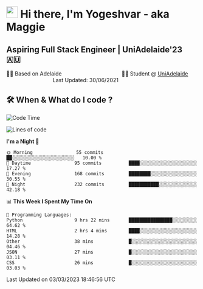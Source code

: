 <h1><img src="https://emojis.slackmojis.com/emojis/images/1531849430/4246/blob-sunglasses.gif?1531849430" width="30"/> Hi there, I'm Yogeshvar - aka Maggie</h1>

## Aspiring Full Stack Engineer | UniAdelaide'23 🇦🇺  
🏂🏻  Based on Adelaide &nbsp;&nbsp;&nbsp;&nbsp;&nbsp;&nbsp;&nbsp;&nbsp;&nbsp;&nbsp;&nbsp;&nbsp;&nbsp;&nbsp;&nbsp;&nbsp;&nbsp;&nbsp;&nbsp;&nbsp;&nbsp;&nbsp;&nbsp;&nbsp;&nbsp;&nbsp;&nbsp;&nbsp;&nbsp;&nbsp;&nbsp;&nbsp;&nbsp;&nbsp;&nbsp;&nbsp;&nbsp;&nbsp;&nbsp;👨‍💻 Student @ [UniAdelaide](https://www.adelaide.edu.au)   &nbsp;&nbsp;&nbsp;&nbsp;&nbsp;&nbsp;&nbsp;&nbsp;&nbsp;&nbsp;&nbsp;&nbsp;&nbsp;&nbsp;&nbsp;&nbsp;&nbsp;&nbsp;&nbsp;&nbsp;&nbsp;&nbsp;&nbsp;&nbsp;&nbsp;&nbsp;&nbsp;&nbsp;&nbsp;&nbsp;&nbsp;Last Updated: 30/06/2021

## 🛠 When & What do I code ?  

<!--START_SECTION:waka-->
![Code Time](http://img.shields.io/badge/Code%20Time-1%2C970%20hrs%2052%20mins-blue)

![Lines of code](https://img.shields.io/badge/From%20Hello%20World%20I%27ve%20Written-3.3%20million%20lines%20of%20code-blue)

**I'm a Night 🦉** 

```text
🌞 Morning                55 commits          ██░░░░░░░░░░░░░░░░░░░░░░░   10.00 % 
🌆 Daytime                95 commits          ████░░░░░░░░░░░░░░░░░░░░░   17.27 % 
🌃 Evening                168 commits         ████████░░░░░░░░░░░░░░░░░   30.55 % 
🌙 Night                  232 commits         ███████████░░░░░░░░░░░░░░   42.18 % 
```


📊 **This Week I Spent My Time On** 

```text
💬 Programming Languages: 
Python                   9 hrs 22 mins       ████████████████░░░░░░░░░   64.62 % 
HTML                     2 hrs 4 mins        ████░░░░░░░░░░░░░░░░░░░░░   14.28 % 
Other                    38 mins             █░░░░░░░░░░░░░░░░░░░░░░░░   04.46 % 
JSON                     27 mins             █░░░░░░░░░░░░░░░░░░░░░░░░   03.11 % 
CSS                      26 mins             █░░░░░░░░░░░░░░░░░░░░░░░░   03.03 % 
```


 Last Updated on 03/03/2023 18:46:56 UTC
<!--END_SECTION:waka-->
